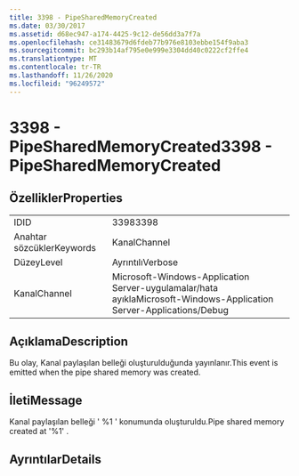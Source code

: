 ```yaml
---
title: 3398 - PipeSharedMemoryCreated
ms.date: 03/30/2017
ms.assetid: d68ec947-a174-4425-9c12-de56dd3a7f7a
ms.openlocfilehash: ce31483679d6fdeb77b976e8103ebbe154f9aba3
ms.sourcegitcommit: bc293b14af795e0e999e3304dd40c0222cf2ffe4
ms.translationtype: MT
ms.contentlocale: tr-TR
ms.lasthandoff: 11/26/2020
ms.locfileid: "96249572"
---
```

# <a name="3398---pipesharedmemorycreated"></a><span data-ttu-id="8629d-102">3398 - PipeSharedMemoryCreated</span><span class="sxs-lookup"><span data-stu-id="8629d-102">3398 - PipeSharedMemoryCreated</span></span>

## <a name="properties"></a><span data-ttu-id="8629d-103">Özellikler</span><span class="sxs-lookup"><span data-stu-id="8629d-103">Properties</span></span>  
  
|||  
|-|-|  
|<span data-ttu-id="8629d-104">ID</span><span class="sxs-lookup"><span data-stu-id="8629d-104">ID</span></span>|<span data-ttu-id="8629d-105">3398</span><span class="sxs-lookup"><span data-stu-id="8629d-105">3398</span></span>|  
|<span data-ttu-id="8629d-106">Anahtar sözcükler</span><span class="sxs-lookup"><span data-stu-id="8629d-106">Keywords</span></span>|<span data-ttu-id="8629d-107">Kanal</span><span class="sxs-lookup"><span data-stu-id="8629d-107">Channel</span></span>|  
|<span data-ttu-id="8629d-108">Düzey</span><span class="sxs-lookup"><span data-stu-id="8629d-108">Level</span></span>|<span data-ttu-id="8629d-109">Ayrıntılı</span><span class="sxs-lookup"><span data-stu-id="8629d-109">Verbose</span></span>|  
|<span data-ttu-id="8629d-110">Kanal</span><span class="sxs-lookup"><span data-stu-id="8629d-110">Channel</span></span>|<span data-ttu-id="8629d-111">Microsoft-Windows-Application Server-uygulamalar/hata ayıkla</span><span class="sxs-lookup"><span data-stu-id="8629d-111">Microsoft-Windows-Application Server-Applications/Debug</span></span>|  
  
## <a name="description"></a><span data-ttu-id="8629d-112">Açıklama</span><span class="sxs-lookup"><span data-stu-id="8629d-112">Description</span></span>  

 <span data-ttu-id="8629d-113">Bu olay, Kanal paylaşılan belleği oluşturulduğunda yayınlanır.</span><span class="sxs-lookup"><span data-stu-id="8629d-113">This event is emitted when the pipe shared memory was created.</span></span>  
  
## <a name="message"></a><span data-ttu-id="8629d-114">İleti</span><span class="sxs-lookup"><span data-stu-id="8629d-114">Message</span></span>  

 <span data-ttu-id="8629d-115">Kanal paylaşılan belleği ' %1 ' konumunda oluşturuldu.</span><span class="sxs-lookup"><span data-stu-id="8629d-115">Pipe shared memory created at '%1' .</span></span>  
  
## <a name="details"></a><span data-ttu-id="8629d-116">Ayrıntılar</span><span class="sxs-lookup"><span data-stu-id="8629d-116">Details</span></span>
